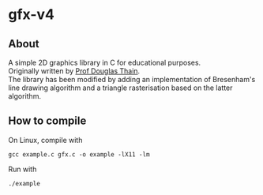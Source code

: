 # gfx-v4

## About
A simple 2D graphics library in C for educational purposes.  
Originally written by [Prof Douglas Thain](https://www3.nd.edu/~dthain/courses/cse20211/fall2013/gfx/).  
The library has been modified by adding an implementation of Bresenham's line drawing algorithm and a triangle rasterisation based on the latter algorithm.

## How to compile
On Linux, compile with
```
gcc example.c gfx.c -o example -lX11 -lm
```
Run with
```
./example
```
